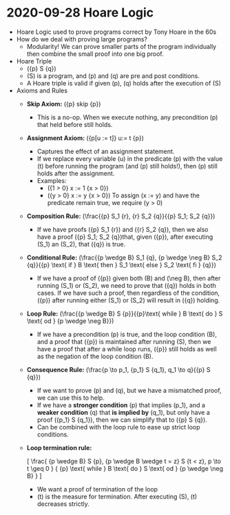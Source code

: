 # 2020-09-28 Hoare Logic

* Hoare Logic used to prove programs correct by Tony Hoare in the 60s
* How do we deal with proving large programs?
  * Modularity! We can prove smaller parts of the program individually then combine the small proof into one big proof.
* Hoare Triple
  * \(\{p\} S \{q\}\)
  * \(S\) is a program, and \(p\) and \(q\) are pre and post conditions.
  * A Hoare triple is valid if given \(p\), \(q\) holds after the execution of \(S\)
* Axioms and Rules
  * **Skip Axiom:** \(\{p\} skip \{p\}\)
    * This is a no-op. When we execute nothing, any precondition \(p\) that held before still holds.
  * **Assignment Axiom:** \(\{p[u := t]\} u:= t \{p\}\)
    * Captures the effect of an assignment statement. 
    * If we replace every variable \(u\) in the predicate \(p\) with the value \(t\) before running the program (and \(p\) still holds!), then \(p\) still holds after the assignment.
    * Examples: 
      * \(\{1 > 0\} x := 1 \{x > 0\}\) 
      * \(\{y > 0\} x := y \{x > 0\}\) To assign \(x := y\) and have the predicate remain true, we require \(y > 0\)
  * **Composition Rule:** \(\frac{\{p\} S_1 \{r\}, \{r\} S_2 \{q\}}{\{p\} S_1; S_2 \{q\}}\) 
    * If we have proofs \(\{p\} S_1 \{r\}\) and \(\{r\} S_2 \{q\}\), then we also have a proof \(\{p\} S_1; S_2 \{q\}\)that, given \(\{p\}\), after executing \(S_1\) an \(S_2\), that \(\{q\}\) is true.
  * **Conditional Rule:** \(\frac{\{p \wedge B\} S_1 \{q\}, \{p \wedge \neg B\} S_2 \{q\}}{\{p\} \text{ if } B \text{ then } S_1 \text{ else } S_2 \text{ fi } \{q\}}\)
    * If we have a proof of \(\{p\}\) given both \(B\) and \(\neg B\), then after running \(S_1\) or \(S_2\), we need to prove that \(\{q\}\) holds in both cases. If we have such a proof, then regardless of the condition, \(\{p\}\) after running either \(S_1\) or \(S_2\) will result in \(\{q\}\) holding.
  * **Loop Rule:** \(\frac{\{p \wedge B\} S \{p\}}{\{p\}\text{ while } B \text{ do } S \text{ od } \{p \wedge \neg B\}}\)
    * If we have a precondition \(p\) is true, and the loop condition \(B\), and a proof that \(\{p\}\) is maintained after running \(S\), then we have a proof that after a while loop runs, \(\{p\}\) still holds as well as the negation of the loop condition \(B\).
  * **Consequence Rule:** \(\frac{p \to p_1, \{p_1\} S \{q_1\}, q_1 \to q}{\{p\} S \{q\}}\)
    * If we want to prove \(p\) and \(q\), but we have a mismatched proof, we can use this to help.
    * If we have a **stronger condition** \(p\) that implies \(p_1\), and a **weaker condition** \(q\) that **is implied by** \(q_1\), but only have a proof \(\{p_1\} S \{q_1\}\), then we can simplify that to \(\{p\} S \{q\}\).
    * Can be combined with the loop rule to ease up strict loop conditions.
  * **Loop termination rule:**

    \[
        \frac{
            \{p \wedge B\} S \{p\},
            \{p \wedge B \wedge t = z\} S \{t < z\},
            p \to t \geq 0
        }
        {
            \{p\} \text{ while } B \text{ do } S \text{ od } \{p \wedge \neg B\}
        }
    \]
    * We want a proof of termination of the loop
    * \(t\) is the measure for termination. After executing \(S\), \(t\) decreases strictly. 